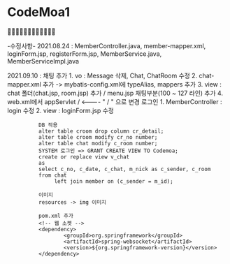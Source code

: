# CodeMoa1
👨‍💻👨‍💻👨‍💻👨‍💻👨‍💻👨‍💻

-수정사항-
2021.08.24 : MemberController.java, member-mapper.xml, loginForm.jsp, registerForm.jsp, MemberService.java, MemberServiceImpl.java

2021.09.10 : 채팅 추가 
              1. vo : Message 삭제, Chat, ChatRoom 수정
              2. chat-mapper.xml 추가 -> mybatis-config.xml에 typeAlias, mappers 추가
              3. view : chat 폴더(chat.jsp, room.jsp) 추가 / menu.jsp 채팅부분(100 ~ 127 라인) 추가
              4. web.xml에서 <servlet-mapping>
                              <servlet-name>appServlet</servlet-name>
                              <url-pattern>/</url-pattern>     <---- " / " 으로 변경
                            </servlet-mapping>
              로그인
              1. MemberController : login 수정
              2. view : loginForm.jsp 수정
  
  
              DB 적용
              alter table croom drop column cr_detail;
              alter table croom modify cr_no number;
              alter table chat modify c_room number;
              SYSTEM 로그인 => GRANT CREATE VIEW TO Codemoa;
              create or replace view v_chat
              as
              select c_no, c_date, c_chat, m_nick as c_sender, c_room
              from chat
                   left join member on (c_sender = m_id);
          
              이미지
              resources -> img 이미지 
              
              pom.xml 추가
              <!-- 웹 소켓 -->
              <dependency>
                      <groupId>org.springframework</groupId>
                      <artifactId>spring-websocket</artifactId>
                      <version>${org.springframework-version}</version>
              </dependency>
